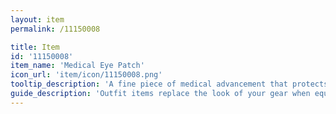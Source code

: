 ```yaml
---
layout: item
permalink: /11150008

title: Item
id: '11150008'
item_name: 'Medical Eye Patch'
icon_url: 'item/icon/11150008.png'
tooltip_description: 'A fine piece of medical advancement that protects one of your eyes.'
guide_description: 'Outfit items replace the look of your gear when equipped.'
---
```

